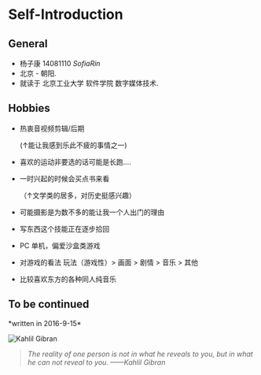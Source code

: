 # Self-Introduction
General
----------
*  杨子康  14081110  _SofiaRin_
*  北京  -  朝阳.
*  就读于  北京工业大学 软件学院 数字媒体技术.

   
Hobbies
----------
*  热衷音视频剪辑/后期
    
   (↑能让我感到乐此不疲的事情之一)
*  喜欢的运动非要选的话可能是长跑....
*  一时兴起的时候会买点书来看
   
   （↑文学类的居多，对历史挺感兴趣）
*   可能摄影是为数不多的能让我一个人出门的理由
*   写东西这个技能正在逐步拾回
*   PC 单机，偏爱沙盒类游戏
*   对游戏的看法
    玩法（游戏性）> 画面 > 剧情 > 音乐 > 其他
*   比较喜欢东方的各种同人纯音乐

To be continued
----------------
   
\*written in 2016-9-15\*


![Kahlil Gibran](http://imgsrc.baidu.com/baike/pic/item/86d6277f9e2f0708116cc0a0e924b899a901f221.jpg)

> _The reality of one person is not in what he reveals to you, but in what he can not reveal to you._
> _——Kahlil Gibran_









